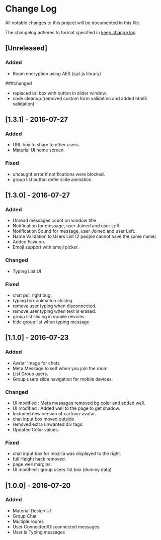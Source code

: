 # Change Log
All notable changes to this project will be documented in this file.

The changelog adheres to format specified in [keep change log](http://keepachangelog.com)

## [Unreleased]
### Added 
- Room encryption using AES (sjcl.js library) 

###changed
- replaced url box with button in slider window.
- code cleanup.(removed custom form validation and added html5 validation).

## [1.3.1] - 2016-07-27
### Added
- URL box to share to other users.
- Material UI home screen.

### Fixed
- uncaught error if notifications were blocked.
- group list button defer slide animation. 


## [1.3.0] - 2016-07-27
### Added
- Unread messages count on window title
- Notification for message, user Joined and user Left
- Notification Sound for message, user Joined and user Left.
- Name Validation to Users List (2 people cannot have the same name)
- Added Favicon.
- Emoji support with emoji picker.
 
### Changed
- Typing List UI


### Fixed
- chat pull right bug.
- typing box animation closing.
- remove user typing when disconnected.
- remove user typing when text is erased.
- group list sliding in mobile devices.
- hide group list when typing message


## [1.1.0] - 2016-07-23
### Added
- Avatar Image for chats
- Meta Message to self when you join the room 
- List Group users.
- Group users slide navigation for mobile devices.

### Changed
- UI modified : Meta messages removed bg color and added well.
- UI modified : Added well to the page to get shadow.
- Included new version of cartoon-avatar.
- chat input box moved outside 
- removed extra unwanted div tags.
- Updated Color values.

### Fixed
- chat input box for mozilla was displayed to the right.
- full Height hack removed. 
- page well margins.
- UI modified : group users list box (dummy data)

## [1.0.0] - 2016-07-20
### Added
- Material Design UI
- Group Chat
- Multiple rooms
- User Connected/Disconnected messages
- User is Typing messages
